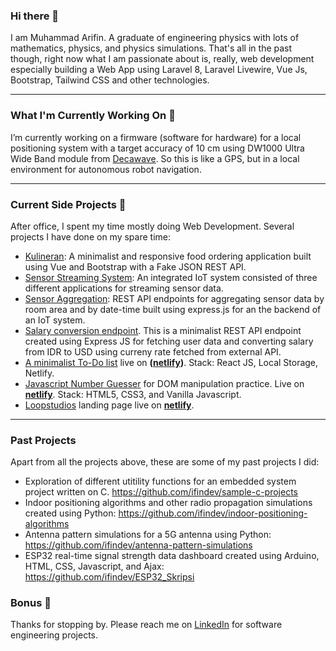 ### Hi there 👋
I am Muhammad Arifin. A graduate of engineering physics with lots of mathematics, physics, and physics simulations. That's all in the past though, right now what I am passionate about is, really, web development especially building a Web App using Laravel 8, Laravel Livewire, Vue Js, Bootstrap, Tailwind CSS and other technologies. 

---

### What I'm Currently Working On 🔭
I’m currently working on a firmware (software for hardware) for a local positioning system with a target accuracy of 10 cm using DW1000 Ultra Wide Band module from [Decawave](https://www.decawave.com/product/dwm1000-module/). So this is like a GPS, but in a local environment for autonomous robot navigation. 

---

### Current Side Projects 🌱 
After office, I spent my time mostly doing Web Development. Several projects I have done on my spare time:
- [Kulineran](https://github.com/ifindev/kulineran-app): A minimalist and responsive food ordering application built using Vue and Bootstrap with a Fake JSON REST API.
- [Sensor Streaming System](https://github.com/ifindev/sensor-streaming): An integrated IoT system consisted of three different applications for streaming sensor data.
- [Sensor Aggregation](https://github.com/ifindev/sensor-aggregation): REST API endpoints for aggregating sensor data by room area and by date-time built using express.js for an the backend of an IoT system. 
- [Salary conversion endpoint](https://github.com/ifindev/salary-conversion-endpoint). This is a minimalist REST API endpoint created using Express JS for fetching user data and converting salary from IDR to USD using curreny rate fetched from external API. 
- [A minimalist To-Do list](https://github.com/ifindev/todo-list) live on **([netlify](https://ifindev-todo.netlify.app/))**. Stack: React JS, Local Storage, Netlify.
- [Javascript Number Guesser](https://github.com/ifindev/guess-number) for DOM manipulation practice. Live on **[netlify](https://guessing-game-js.netlify.app)**. Stack: HTML5, CSS3, and Vanilla Javascript. 
- [Loopstudios](https://github.com/ifindev/loopstudios) landing page live on **[netlify](https://loopstudios-web.netlify.app/)**. 

---

### Past Projects
Apart from all the projects above, these are some of my past projects I did:
- Exploration of different utitility functions for an embedded system project written on C. https://github.com/ifindev/sample-c-projects
- Indoor positioning algorithms and other radio propagation simulations created using Python: https://github.com/ifindev/indoor-positioning-algorithms
- Antenna pattern simulations for a 5G antenna using Python: https://github.com/ifindev/antenna-pattern-simulations
- ESP32 real-time signal strength data dashboard created using Arduino, HTML, CSS, Javascript, and Ajax: https://github.com/ifindev/ESP32_Skripsi

### Bonus 💬
Thanks for stopping by. Please reach me on [LinkedIn](https://www.linkedin.com/in/arifin2610/) for software engineering projects. 
<!--
**effendev/effendev** is a ✨ _special_ ✨ repository because its `README.md` (this file) appears on your GitHub profile.

Here are some ideas to get you started:

- 🔭 I’m currently working on ...
- 🌱 I’m currently learning ...
- 👯 I’m looking to collaborate on ...
- 🤔 I’m looking for help with ...
- 💬 Ask me about ...
- 📫 How to reach me: ...
- 😄 Pronouns: ...
- ⚡ Fun fact: ...
-->
